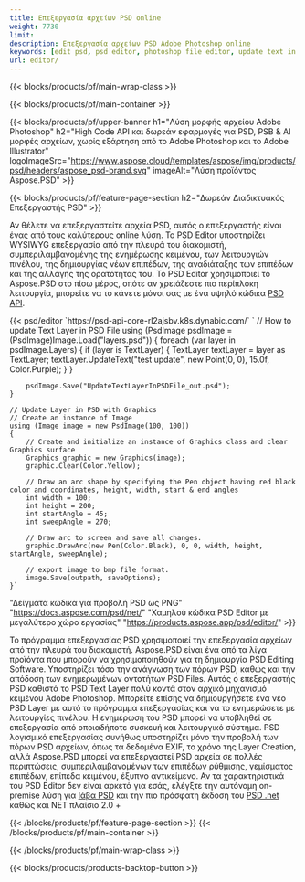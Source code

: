 ```yaml
---
title: Επεξεργασία αρχείων PSD online
weight: 7730
limit: 
description: Επεξεργασία αρχείων PSD Adobe Photoshop online
keywords: [edit psd, psd editor, photoshop file editor, update text in psd, update psd]
url: editor/
---
```


{{< blocks/products/pf/main-wrap-class >}}


{{< blocks/products/pf/main-container >}}

{{< blocks/products/pf/upper-banner h1="Λύση μορφής αρχείου Adobe Photoshop" h2="High Code API και δωρεάν εφαρμογές για PSD, PSB & AI μορφές αρχείων, χωρίς εξάρτηση από το Adobe Photoshop και το Adobe Illustrator" logoImageSrc="https://www.aspose.cloud/templates/aspose/img/products/psd/headers/aspose_psd-brand.svg" imageAlt="Λύση προϊόντος Aspose.PSD" >}}

{{< blocks/products/pf/feature-page-section h2="Δωρεάν Διαδικτυακός Επεξεργαστής PSD" >}}
<p>Αν θέλετε να επεξεργαστείτε αρχεία PSD, αυτός ο επεξεργαστής είναι ένας από τους καλύτερους online λύση. Το PSD Editor υποστηρίζει WYSIWYG επεξεργασία από την πλευρά του διακομιστή, συμπεριλαμβανομένης της ενημέρωσης κειμένου, των λειτουργιών πινέλου, της δημιουργίας νέων επιπέδων, της αναδιάταξης των επιπέδων και της αλλαγής της ορατότητας του. Το PSD Editor χρησιμοποιεί το Aspose.PSD στο πίσω μέρος, οπότε αν χρειάζεστε πιο περίπλοκη λειτουργία, μπορείτε να το κάνετε μόνοι σας με ένα υψηλό κώδικα <a href="/psd/{{< lang-code >}}">PSD API</a>.</p>
{{< psd/editor `https://psd-api-core-rl2ajsbv.k8s.dynabic.com/` 
`	// How to update Text Layer in PSD File
	using (PsdImage psdImage = (PsdImage)Image.Load("layers.psd"))
  	{
		foreach (var layer in psdImage.Layers)
		{
			if (layer is TextLayer)
			{
				TextLayer textLayer = layer as TextLayer;
				textLayer.UpdateText("test update", new Point(0, 0), 15.0f, Color.Purple);
			}
		}

		psdImage.Save("UpdateTextLayerInPSDFile_out.psd");
	}
	
	// Update Layer in PSD with Graphics
	// Create an instance of Image
	using (Image image = new PsdImage(100, 100))
	{
		// Create and initialize an instance of Graphics class and clear Graphics surface
		Graphics graphic = new Graphics(image);
		graphic.Clear(Color.Yellow);

		// Draw an arc shape by specifying the Pen object having red black color and coordinates, height, width, start & end angles                 
		int width = 100;
		int height = 200;
		int startAngle = 45;
		int sweepAngle = 270;

		// Draw arc to screen and save all changes.
		graphic.DrawArc(new Pen(Color.Black), 0, 0, width, height, startAngle, sweepAngle);

		// export image to bmp file format.
		image.Save(outpath, saveOptions);
	}` 
"Δείγματα κώδικα για προβολή PSD ως PNG"  "https://docs.aspose.com/psd/net/" 
"Χαμηλού κώδικα PSD Editor με μεγαλύτερο χώρο εργασίας" "https://products.aspose.app/psd/editor/" >}}
<p>Το πρόγραμμα επεξεργασίας PSD χρησιμοποιεί την επεξεργασία αρχείων από την πλευρά του διακομιστή. Aspose.PSD είναι ένα από τα λίγα προϊόντα που μπορούν να χρησιμοποιηθούν για τη δημιουργία PSD Editing Software. Υποστηρίζει τόσο την ανάγνωση των πόρων PSD, καθώς και την απόδοση των ενημερωμένων οντοτήτων PSD Files. Αυτός ο επεξεργαστής PSD καθιστά το PSD Text Layer πολύ κοντά στον αρχικό μηχανισμό κειμένου Adobe Photoshop. Μπορείτε επίσης να δημιουργήσετε ένα νέο PSD Layer με αυτό το πρόγραμμα επεξεργασίας και να το ενημερώσετε με λειτουργίες πινέλου. Η ενημέρωση του PSD μπορεί να υποβληθεί σε επεξεργασία από οποιαδήποτε συσκευή και λειτουργικό σύστημα. PSD λογισμικό επεξεργασίας συνήθως υποστηρίζει μόνο την προβολή των πόρων PSD αρχείων, όπως τα δεδομένα EXIF, το χρόνο της Layer Creation, αλλά Aspose.PSD μπορεί να επεξεργαστεί PSD αρχεία σε πολλές περιπτώσεις, συμπεριλαμβανομένων των επιπέδων ρύθμισης, γεμίσματος επιπέδων, επίπεδα κειμένου, έξυπνο αντικείμενο. Αν τα χαρακτηριστικά του PSD Editor δεν είναι αρκετά για εσάς, ελέγξτε την αυτόνομη on-premise λύση για <a href="/psd/{{< lang-code >}}java">Ιάβα PSD</a> και την πιο πρόσφατη έκδοση του <a href="/psd/{{< lang-code >}}net">PSD .net</a> καθώς και NET πλαίσιο 2.0 +</p>

{{< /blocks/products/pf/feature-page-section >}}
{{< /blocks/products/pf/main-container >}}


{{< /blocks/products/pf/main-wrap-class >}}

{{< blocks/products/products-backtop-button >}}
